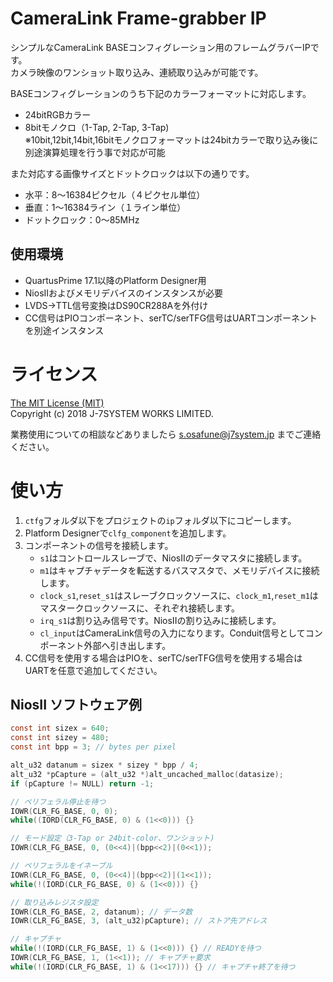 CameraLink Frame-grabber IP
===========================

シンプルなCameraLink BASEコンフィグレーション用のフレームグラバーIPです。  
カメラ映像のワンショット取り込み、連続取り込みが可能です。  

BASEコンフィグレーションのうち下記のカラーフォーマットに対応します。
- 24bitRGBカラー
- 8bitモノクロ（1-Tap, 2-Tap, 3-Tap)  
  ※10bit,12bit,14bit,16bitモノクロフォーマットは24bitカラーで取り込み後に別途演算処理を行う事で対応が可能

また対応する画像サイズとドットクロックは以下の通りです。
- 水平：8～16384ピクセル（４ピクセル単位）
- 垂直：1～16384ライン（１ライン単位）
- ドットクロック：0～85MHz


使用環境
-------
- QuartusPrime 17.1以降のPlatform Designer用
- NiosIIおよびメモリデバイスのインスタンスが必要
- LVDS→TTL信号変換はDS90CR288Aを外付け
- CC信号はPIOコンポーネント、serTC/serTFG信号はUARTコンポーネントを別途インスタンス


ライセンス
=========
[The MIT License (MIT)](https://opensource.org/licenses/MIT)  
Copyright (c) 2018 J-7SYSTEM WORKS LIMITED.

業務使用についての相談などありましたら s.osafune@j7system.jp までご連絡ください。


使い方
=====

1. `ctfg`フォルダ以下をプロジェクトの`ip`フォルダ以下にコピーします。
2. Platform Designerで`clfg_component`を追加します。
3. コンポーネントの信号を接続します。
	- `s1`はコントロールスレーブで、NiosIIのデータマスタに接続します。
	- `m1`はキャプチャデータを転送するバスマスタで、メモリデバイスに接続します。
	- `clock_s1`,`reset_s1`はスレーブクロックソースに、`clock_m1`,`reset_m1`はマスタークロックソースに、それぞれ接続します。
	- `irq_s1`は割り込み信号です。NiosIIの割り込みに接続します。
	- `cl_input`はCameraLink信号の入力になります。Conduit信号としてコンポーネント外部へ引き出します。
4. CC信号を使用する場合はPIOを、serTC/serTFG信号を使用する場合はUARTを任意で追加してください。

NiosII ソフトウェア例
--------------------
```c
const int sizex = 640;
const int sizey = 480;
const int bpp = 3; // bytes per pixel

alt_u32 datanum = sizex * sizey * bpp / 4;
alt_u32 *pCapture = (alt_u32 *)alt_uncached_malloc(datasize);
if (pCapture != NULL) return -1;

// ペリフェラル停止を待つ 
IOWR(CLR_FG_BASE, 0, 0);
while((IORD(CLR_FG_BASE, 0) & (1<<0))) {}

// モード設定（3-Tap or 24bit-color、ワンショット)
IOWR(CLR_FG_BASE, 0, (0<<4)|(bpp<<2)|(0<<1));

// ペリフェラルをイネーブル
IOWR(CLR_FG_BASE, 0, (0<<4)|(bpp<<2)|(1<<1));
while(!(IORD(CLR_FG_BASE, 0) & (1<<0))) {}

// 取り込みレジスタ設定 
IOWR(CLR_FG_BASE, 2, datanum); // データ数
IOWR(CLR_FG_BASE, 3, (alt_u32)pCapture); // ストア先アドレス

// キャプチャ
while(!(IORD(CLR_FG_BASE, 1) & (1<<0))) {} // READYを待つ
IOWR(CLR_FG_BASE, 1, (1<<1)); // キャプチャ要求 
while(!(IORD(CLR_FG_BASE, 1) & (1<<17))) {} // キャプチャ終了を待つ 

```


